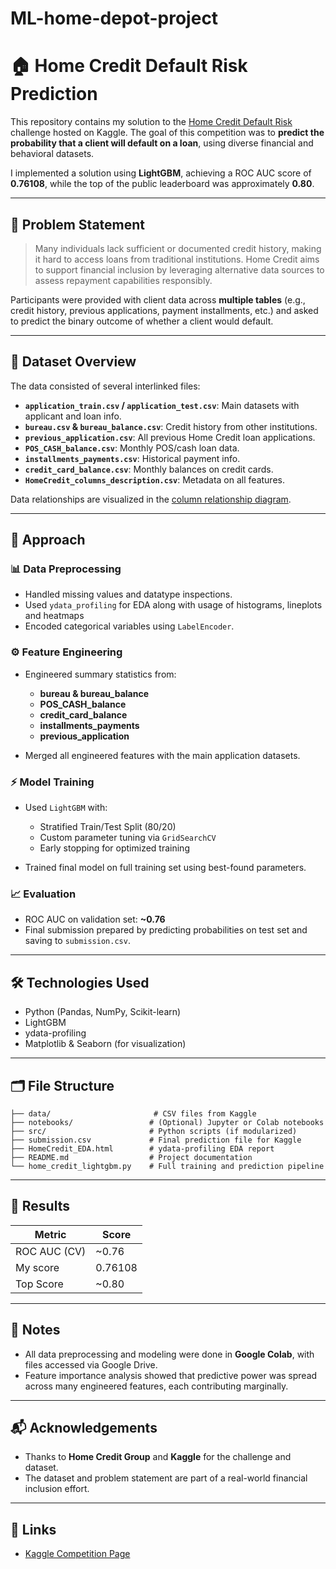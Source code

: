 # ML-home-depot-project


# 🏠 Home Credit Default Risk Prediction

This repository contains my solution to the [Home Credit Default Risk](https://www.kaggle.com/competitions/home-credit-default-risk) challenge hosted on Kaggle. The goal of this competition was to **predict the probability that a client will default on a loan**, using diverse financial and behavioral datasets.

I implemented a solution using **LightGBM**, achieving a ROC AUC score of **0.76108**, while the top of the public leaderboard was approximately **0.80**.

---

## 📌 Problem Statement

> Many individuals lack sufficient or documented credit history, making it hard to access loans from traditional institutions. Home Credit aims to support financial inclusion by leveraging alternative data sources to assess repayment capabilities responsibly.

Participants were provided with client data across **multiple tables** (e.g., credit history, previous applications, payment installments, etc.) and asked to predict the binary outcome of whether a client would default.

---

## 📁 Dataset Overview

The data consisted of several interlinked files:

* **`application_train.csv` / `application_test.csv`**: Main datasets with applicant and loan info.
* **`bureau.csv` & `bureau_balance.csv`**: Credit history from other institutions.
* **`previous_application.csv`**: All previous Home Credit loan applications.
* **`POS_CASH_balance.csv`**: Monthly POS/cash loan data.
* **`installments_payments.csv`**: Historical payment info.
* **`credit_card_balance.csv`**: Monthly balances on credit cards.
* **`HomeCredit_columns_description.csv`**: Metadata on all features.

Data relationships are visualized in the [column relationship diagram](#).

---

## 🧠 Approach

### 📊 Data Preprocessing

* Handled missing values and datatype inspections.
* Used `ydata_profiling` for EDA along with usage of histograms, lineplots and heatmaps
* Encoded categorical variables using `LabelEncoder`.

### ⚙️ Feature Engineering

* Engineered summary statistics from:

  * **bureau & bureau\_balance**
  * **POS\_CASH\_balance**
  * **credit\_card\_balance**
  * **installments\_payments**
  * **previous\_application**
* Merged all engineered features with the main application datasets.

### ⚡ Model Training

* Used `LightGBM` with:

  * Stratified Train/Test Split (80/20)
  * Custom parameter tuning via `GridSearchCV`
  * Early stopping for optimized training
* Trained final model on full training set using best-found parameters.

### 📈 Evaluation

* ROC AUC on validation set: **\~0.76**
* Final submission prepared by predicting probabilities on test set and saving to `submission.csv`.

---

## 🛠 Technologies Used

* Python (Pandas, NumPy, Scikit-learn)
* LightGBM
* ydata-profiling
* Matplotlib & Seaborn (for visualization)

---

## 🗂 File Structure

```text
├── data/                       # CSV files from Kaggle
├── notebooks/                 # (Optional) Jupyter or Colab notebooks
├── src/                       # Python scripts (if modularized)
├── submission.csv             # Final prediction file for Kaggle
├── HomeCredit_EDA.html        # ydata-profiling EDA report
├── README.md                  # Project documentation
└── home_credit_lightgbm.py    # Full training and prediction pipeline
```

---

## 🚀 Results

| Metric       | Score   |
| ------------ | ------- |
| ROC AUC (CV) | \~0.76  |
| My score     | 0.76108 |
| Top Score    | \~0.80  |

---

## 📌 Notes

* All data preprocessing and modeling were done in **Google Colab**, with files accessed via Google Drive.
* Feature importance analysis showed that predictive power was spread across many engineered features, each contributing marginally.

---

## 📬 Acknowledgements

* Thanks to **Home Credit Group** and **Kaggle** for the challenge and dataset.
* The dataset and problem statement are part of a real-world financial inclusion effort.

---

## 🔗 Links

* [Kaggle Competition Page](https://www.kaggle.com/competitions/home-credit-default-risk)

